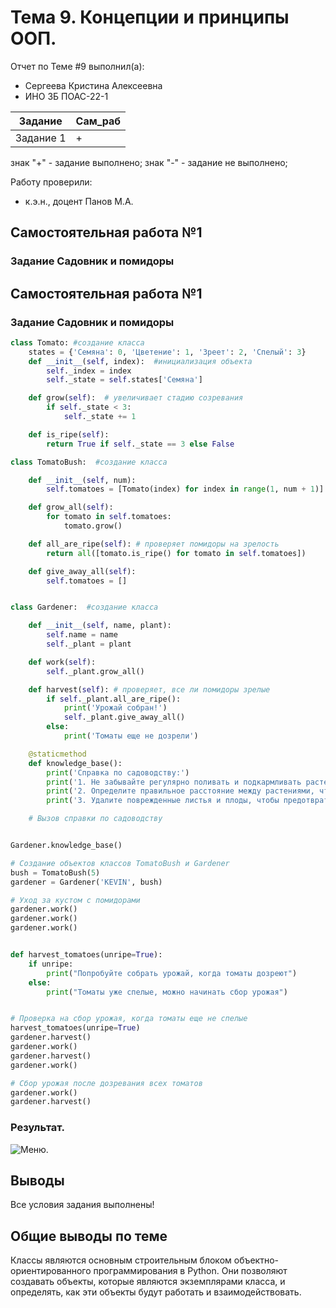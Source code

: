 # Тема 9. Концепции и принципы ООП.
Отчет по Теме #9 выполнил(а):
- Сергеева Кристина Алексеевна 
- ИНО ЗБ ПОАС-22-1

| Задание |  Сам_раб |
| ------ |  ------ |
| Задание 1 | + |


знак "+" - задание выполнено; знак "-" - задание не выполнено;

Работу проверили:
- к.э.н., доцент Панов М.А.

## Самостоятельная работа №1
### Задание Садовник и помидоры
## Самостоятельная работа №1
### Задание Садовник и помидоры

```python
class Tomato: #создание класса
    states = {'Семяна': 0, 'Цветение': 1, 'Зреет': 2, 'Спелый': 3}
    def __init__(self, index):  #инициализация объекта
        self._index = index
        self._state = self.states['Семяна']

    def grow(self):  # увеличивает стадию созревания
        if self._state < 3:
            self._state += 1

    def is_ripe(self):
        return True if self._state == 3 else False

class TomatoBush:  #создание класса

    def __init__(self, num):
        self.tomatoes = [Tomato(index) for index in range(1, num + 1)]

    def grow_all(self):
        for tomato in self.tomatoes:
            tomato.grow()

    def all_are_ripe(self): # проверяет помидоры на зрелость
        return all([tomato.is_ripe() for tomato in self.tomatoes])

    def give_away_all(self):
        self.tomatoes = []


class Gardener:  #создание класса

    def __init__(self, name, plant):
        self.name = name
        self._plant = plant

    def work(self):
        self._plant.grow_all()

    def harvest(self): # проверяет, все ли помидоры зрелые
        if self._plant.all_are_ripe():
            print('Урожай собран!')
            self._plant.give_away_all()
        else:
            print('Томаты еще не дозрели')

    @staticmethod
    def knowledge_base():
        print('Справка по садоводству:')
        print('1. Не забывайте регулярно поливать и подкармливать растения')
        print('2. Определите правильное расстояние между растениями, чтобы они не мешали друг другу в росте')
        print('3. Удалите поврежденные листья и плоды, чтобы предотвратить распространение болезней')

    # Вызов справки по садоводству


Gardener.knowledge_base()

# Создание объектов классов TomatoBush и Gardener
bush = TomatoBush(5)
gardener = Gardener('KEVIN', bush)

# Уход за кустом с помидорами
gardener.work()
gardener.work()
gardener.work()


def harvest_tomatoes(unripe=True):
    if unripe:
        print("Попробуйте собрать урожай, когда томаты дозреют")
    else:
        print("Томаты уже спелые, можно начинать сбор урожая")


# Проверка на сбор урожая, когда томаты еще не спелые
harvest_tomatoes(unripe=True)
gardener.harvest()
gardener.work()
gardener.harvest()
gardener.work()

# Сбор урожая после дозревания всех томатов
gardener.work()
gardener.harvest()
```
### Результат.
![Меню]().


## Выводы

Все условия задания выполнены!
  


## Общие выводы по теме
Классы являются основным строительным блоком объектно-ориентированного программирования в Python. Они позволяют создавать объекты, которые являются экземплярами класса, и определять, как эти объекты будут работать и взаимодействовать. 












